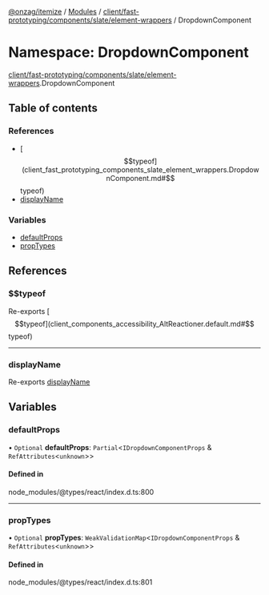 [@onzag/itemize](../README.md) / [Modules](../modules.md) / [client/fast-prototyping/components/slate/element-wrappers](client_fast_prototyping_components_slate_element_wrappers.md) / DropdownComponent

# Namespace: DropdownComponent

[client/fast-prototyping/components/slate/element-wrappers](client_fast_prototyping_components_slate_element_wrappers.md).DropdownComponent

## Table of contents

### References

- [$$typeof](client_fast_prototyping_components_slate_element_wrappers.DropdownComponent.md#$$typeof)
- [displayName](client_fast_prototyping_components_slate_element_wrappers.DropdownComponent.md#displayname)

### Variables

- [defaultProps](client_fast_prototyping_components_slate_element_wrappers.DropdownComponent.md#defaultprops)
- [propTypes](client_fast_prototyping_components_slate_element_wrappers.DropdownComponent.md#proptypes)

## References

### $$typeof

Re-exports [$$typeof](client_components_accessibility_AltReactioner.default.md#$$typeof)

___

### displayName

Re-exports [displayName](client_components_accessibility_AltReactioner.default.md#displayname)

## Variables

### defaultProps

• `Optional` **defaultProps**: `Partial`\<`IDropdownComponentProps` & `RefAttributes`\<`unknown`\>\>

#### Defined in

node_modules/@types/react/index.d.ts:800

___

### propTypes

• `Optional` **propTypes**: `WeakValidationMap`\<`IDropdownComponentProps` & `RefAttributes`\<`unknown`\>\>

#### Defined in

node_modules/@types/react/index.d.ts:801
